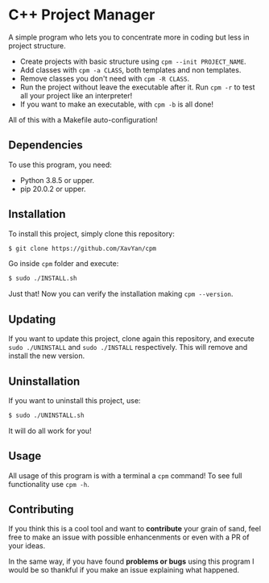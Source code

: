# C++ Project Manager
A simple program who lets you to concentrate more in coding
but less in project structure.

- Create projects with basic structure using `cpm --init PROJECT_NAME`.
- Add classes with `cpm -a CLASS`, both templates and non templates.
- Remove classes you don't need with `cpm -R CLASS`.
- Run the project without leave the executable after it. Run `cpm -r` to test all your project like an interpreter!
- If you want to make an executable, with `cpm -b` is all done!

All of this with a Makefile auto-configuration!

## Dependencies
To use this program, you need:

- Python 3.8.5 or upper.
- pip 20.0.2 or upper.

## Installation
To install this project, simply clone this repository:
```bash
$ git clone https://github.com/XavYan/cpm
```
Go inside `cpm` folder and execute:
```bash
$ sudo ./INSTALL.sh
```
Just that! Now you can verify the installation making `cpm --version`.

## Updating
If you want to update this project, clone again this repository, and execute `sudo ./UNINSTALL`
and `sudo ./INSTALL` respectively. This will remove and install the new version.

## Uninstallation
If you want to uninstall this project, use:
```bash
$ sudo ./UNINSTALL.sh
```
It will do all work for you!

## Usage
All usage of this program is with a terminal a `cpm` command! To see full functionality use `cpm -h`.

## Contributing
If you think this is a cool tool and want to **contribute** your grain of sand, feel free to make an issue with possible
enhancenments or even with a PR of your ideas.

In the same way, if you have found **problems or bugs** using this program I would be so thankful if you make an issue
explaining what happened.
